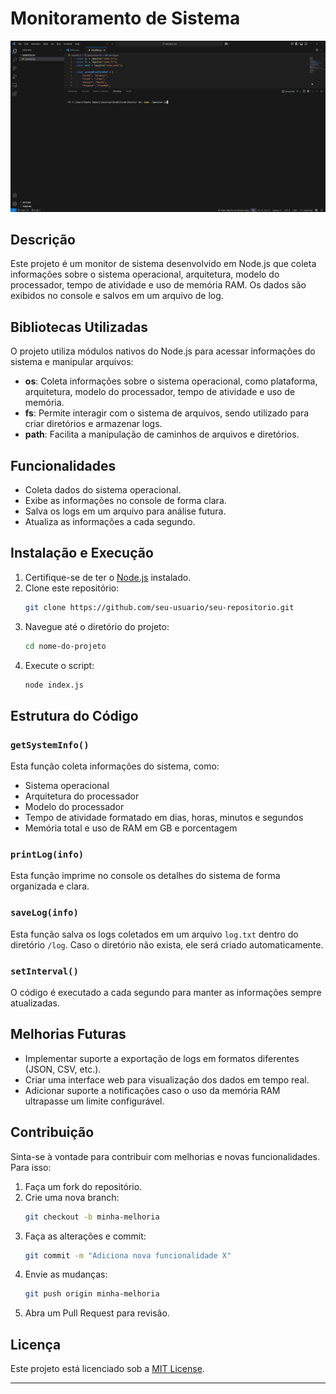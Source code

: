 # Monitoramento de Sistema

![Demonstração do Projeto](https://github.com/pedrromg01/Monitor-de-tarefas/blob/main/monitor.js%20-%20Monitor%20SO%20-%20Visual%20Studio%20Code%202025-03-25%2023-38-22%20(1).gif)


## Descrição

Este projeto é um monitor de sistema desenvolvido em Node.js que coleta informações sobre o sistema operacional, arquitetura, modelo do processador, tempo de atividade e uso de memória RAM. Os dados são exibidos no console e salvos em um arquivo de log.

## Bibliotecas Utilizadas

O projeto utiliza módulos nativos do Node.js para acessar informações do sistema e manipular arquivos:

- **os**: Coleta informações sobre o sistema operacional, como plataforma, arquitetura, modelo do processador, tempo de atividade e uso de memória.
- **fs**: Permite interagir com o sistema de arquivos, sendo utilizado para criar diretórios e armazenar logs.
- **path**: Facilita a manipulação de caminhos de arquivos e diretórios.

## Funcionalidades

- Coleta dados do sistema operacional.
- Exibe as informações no console de forma clara.
- Salva os logs em um arquivo para análise futura.
- Atualiza as informações a cada segundo.

## Instalação e Execução

1. Certifique-se de ter o [Node.js](https://nodejs.org/) instalado.
2. Clone este repositório:
   ```sh
   git clone https://github.com/seu-usuario/seu-repositorio.git
   ```
3. Navegue até o diretório do projeto:
   ```sh
   cd nome-do-projeto
   ```
4. Execute o script:
   ```sh
   node index.js
   ```

## Estrutura do Código

### `getSystemInfo()`
Esta função coleta informações do sistema, como:
- Sistema operacional
- Arquitetura do processador
- Modelo do processador
- Tempo de atividade formatado em dias, horas, minutos e segundos
- Memória total e uso de RAM em GB e porcentagem

### `printLog(info)`
Esta função imprime no console os detalhes do sistema de forma organizada e clara.

### `saveLog(info)`
Esta função salva os logs coletados em um arquivo `log.txt` dentro do diretório `/log`. Caso o diretório não exista, ele será criado automaticamente.

### `setInterval()`
O código é executado a cada segundo para manter as informações sempre atualizadas.

## Melhorias Futuras

- Implementar suporte a exportação de logs em formatos diferentes (JSON, CSV, etc.).
- Criar uma interface web para visualização dos dados em tempo real.
- Adicionar suporte a notificações caso o uso da memória RAM ultrapasse um limite configurável.

## Contribuição

Sinta-se à vontade para contribuir com melhorias e novas funcionalidades. Para isso:
1. Faça um fork do repositório.
2. Crie uma nova branch:
   ```sh
   git checkout -b minha-melhoria
   ```
3. Faça as alterações e commit:
   ```sh
   git commit -m "Adiciona nova funcionalidade X"
   ```
4. Envie as mudanças:
   ```sh
   git push origin minha-melhoria
   ```
5. Abra um Pull Request para revisão.

## Licença

Este projeto está licenciado sob a [MIT License](LICENSE).

---
